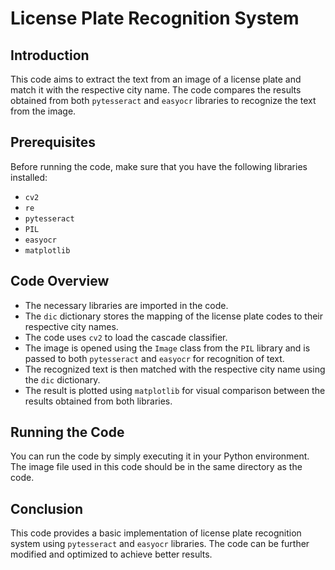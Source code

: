 # License Plate Recognition System

## Introduction
This code aims to extract the text from an image of a license plate and match it with the respective city name. The code compares the results obtained from both `pytesseract` and `easyocr` libraries to recognize the text from the image.

## Prerequisites
Before running the code, make sure that you have the following libraries installed:
- `cv2`
- `re`
- `pytesseract`
- `PIL`
- `easyocr`
- `matplotlib`

## Code Overview
- The necessary libraries are imported in the code.
- The `dic` dictionary stores the mapping of the license plate codes to their respective city names.
- The code uses `cv2` to load the cascade classifier.
- The image is opened using the `Image` class from the `PIL` library and is passed to both `pytesseract` and `easyocr` for recognition of text.
- The recognized text is then matched with the respective city name using the `dic` dictionary.
- The result is plotted using `matplotlib` for visual comparison between the results obtained from both libraries.

## Running the Code
You can run the code by simply executing it in your Python environment. The image file used in this code should be in the same directory as the code.

## Conclusion
This code provides a basic implementation of license plate recognition system using `pytesseract` and `easyocr` libraries. The code can be further modified and optimized to achieve better results.

